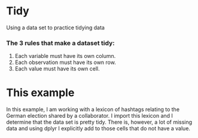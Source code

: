 # Tidy
Using a data set to practice tidying data

### The 3 rules that make a dataset tidy:

1. Each variable must have its own column.
2. Each observation must have its own row.
3. Each value must have its own cell.

# This example

In this example, I am working with a lexicon of hashtags relating to the German election shared by a collaborator. I import this lexicon and I determine that the data set is pretty tidy. There is, however, a lot of missing data and using dplyr I explicitly add <NA> to those cells that do not have a value.
